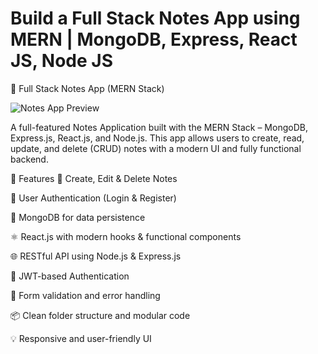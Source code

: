 <h1>Build a Full Stack Notes App using MERN | MongoDB, Express, React JS, Node JS</h1>
📝 Full Stack Notes App (MERN Stack)

![Notes App Preview](https://i.ytimg.com/vi/Rgvec9UA2_I/hq720.jpg?sqp=-oaymwEhCK4FEIIDSFryq4qpAxMIARUAAAAAGAElAADIQj0AgKJD&rs=AOn4CLBHTMqPafc8f_iXUYVUwDebIGg5NA)

A full-featured Notes Application built with the MERN Stack – MongoDB, Express.js, React.js, and Node.js. This app allows users to create, read, update, and delete (CRUD) notes with a modern UI and fully functional backend.

🚀 Features
🧾 Create, Edit & Delete Notes

🔐 User Authentication (Login & Register)

💾 MongoDB for data persistence

⚛️ React.js with modern hooks & functional components

🌐 RESTful API using Node.js & Express.js

🔐 JWT-based Authentication

🧪 Form validation and error handling

📦 Clean folder structure and modular code

💡 Responsive and user-friendly UI

